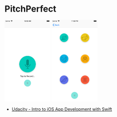 # PitchPerfect


<img src="screenshots/1.png" width="30%">
<img src="screenshots/2.png" width="30%">

- [Udacity - Intro to iOS App Development with Swift](https://classroom.udacity.com/courses/ud585)
